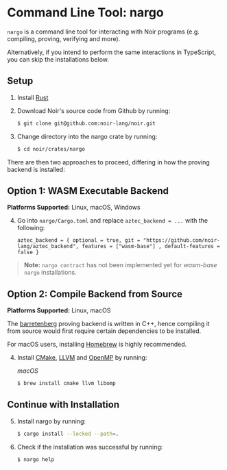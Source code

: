 # Command Line Tool: nargo

`nargo` is a command line tool for interacting with Noir programs (e.g. compiling, proving, verifying and more).

Alternatively, if you intend to perform the same interactions in TypeScript, you can skip the installations below.

## Setup

1. Install [Rust](https://www.rust-lang.org/tools/install)

2. Download Noir's source code from Github by running:

   ```bash
   $ git clone git@github.com:noir-lang/noir.git
   ```

3. Change directory into the nargo crate by running:

   ```bash
   $ cd noir/crates/nargo
   ```

There are then two approaches to proceed, differing in how the proving backend is installed:

## Option 1: WASM Executable Backend

**Platforms Supported:** Linux, macOS, Windows

4. Go into `nargo/Cargo.toml` and replace `aztec_backend = ...` with the following:

   ```
   aztec_backend = { optional = true, git = "https://github.com/noir-lang/aztec_backend", features = ["wasm-base"] , default-features = false }
   ```

> **Note:** `nargo contract` has not been implemented yet for _wasm-base_ `nargo` installations.

## Option 2: Compile Backend from Source

**Platforms Supported:** Linux, macOS

The [barretenberg] proving backend is written in C++, hence compiling it from source would first require certain dependencies to be installed.

For macOS users, installing [Homebrew] is highly recommended.

4. Install [CMake], [LLVM] and [OpenMP] by running:

   <!---
   TODO: Supplement Linux scripts.

   Linux's command for openMP from barretenberg's GitHub README:

   ```bash
   RUN git clone -b release/10.x --depth 1 https://github.com/llvm/llvm-project.git \
   && cd llvm-project && mkdir build-openmp && cd build-openmp \
   && cmake ../openmp -DCMAKE_C_COMPILER=clang -DCMAKE_CXX_COMPILER=clang++ -DLIBOMP_ENABLE_SHARED=OFF \
   && make -j$(nproc) \
   && make install \
   && cd ../.. && rm -rf llvm-project
   ```

   --->

   _macOS_

   ```bash
   $ brew install cmake llvm libomp
   ```

[barretenberg]: https://github.com/AztecProtocol/aztec-connect/tree/master/barretenberg
[homebrew]: https://brew.sh/
[cmake]: https://cmake.org/install/
[llvm]: https://llvm.org/docs/GettingStarted.html
[openmp]: https://openmp.llvm.org/

## Continue with Installation

5. Install nargo by running:

   ```bash
   $ cargo install --locked --path=.
   ```

6. Check if the installation was successful by running:

   ```bash
   $ nargo help
   ```
